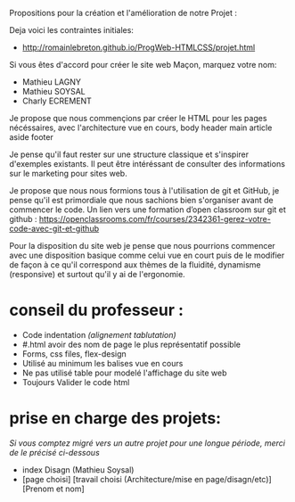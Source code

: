 Propositions pour la création et l'amélioration de notre Projet :

Deja voici les contraintes initiales:
- http://romainlebreton.github.io/ProgWeb-HTMLCSS/projet.html

Si vous êtes d'accord pour créer le site web Maçon, marquez votre nom:
- Mathieu LAGNY
- Mathieu SOYSAL
- Charly ECREMENT

Je propose que nous commençions par créer le HTML pour les pages nécéssaires, avec l'architecture vue en cours,
body
  header
  main
    article
    aside
  footer

Je pense qu'il faut rester sur une structure classique et s'inspirer d'exemples existants. Il peut être intéréssant de consulter des informations sur le marketing pour sites web.

Je propose que nous nous formions tous à l'utilisation de git et GitHub, je pense qu'il est primordiale que nous sachions bien s'organiser avant de commencer le code.
Un lien vers une formation d’open classroom sur git et github : https://openclassrooms.com/fr/courses/2342361-gerez-votre-code-avec-git-et-github

Pour la disposition du site web je pense que nous pourrions commencer avec une disposition basique comme celui vue en court puis de le modifier de façon à ce qu'il correspond aux thèmes de la fluidité, dynamisme (responsive) et surtout qu'il y ai de l'ergonomie.

 # conseil du professeur :
 - Code indentation *(alignement tablutation)*
 - #.html avoir des nom de page le plus représentatif possible
 - Forms, css files, flex-design
 - Utilisé au minimum les balises vue en cours
 - Ne pas utilisé table pour modelé l'affichage du site web
 - Toujours Valider le code html

 # prise en charge des projets:
 *Si vous comptez migré vers un autre projet pour une longue période, merci de le précisé ci-dessous*
  - index Disagn (Mathieu Soysal)
  - [page choisi] [travail choisi (Architecture/mise en page/disagn/etc)] [Prenom et nom]
